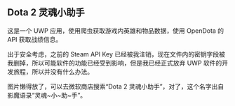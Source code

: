 ## Dota 2 灵魂小助手

这是一个 UWP 应用，使用爬虫获取游戏内英雄和物品数据，使用 OpenDota 的 API 获取战绩信息。

出于安全考虑，之前的 Steam API Key 已经被我注销，现在文件内的密钥字段被我删掉，所以可能软件的功能已经受到影响，但是我已经正式放弃 UWP 软件的开发旅程，所以并没有什么办法。

图片懒得放了，可以去微软商店搜索“Dota 2 灵魂小助手”，对了，这个名字出自影魔语录“灵魂~小~助~手”。